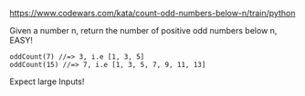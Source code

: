 https://www.codewars.com/kata/count-odd-numbers-below-n/train/python

Given a number n, return the number of positive odd numbers below n, EASY!
```
oddCount(7) //=> 3, i.e [1, 3, 5]
oddCount(15) //=> 7, i.e [1, 3, 5, 7, 9, 11, 13]
```  
Expect large Inputs!
